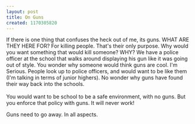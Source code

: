 ```yaml
---
layout: post
title: On Guns
created: 1170305820
---
```

<p>If there is one thing that confuses the heck out of me, its guns. WHAT ARE THEY HERE FOR? For killing people. That&#39;s their only purpose. Why would you want something that would kill someone? WHY? We have a police officer at the school that walks around displaying his gun like it was going out of style. You wonder why someone would think guns are cool. I&#39;m Serious. People look up to police officers, and would want to be like them (I&#39;m talking in terms of junior highers). No wonder why guns have found their way back into the schools.<br />
	<br />
	You would want to be school to be a safe environment, with no guns. But you enforce that policy with guns. It will never work!</p>
<p>Guns need to go away. In all aspects.</p>

